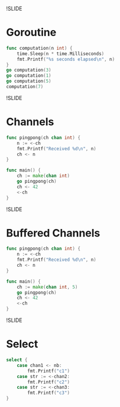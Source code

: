 !SLIDE
# Goroutine #

```go
func computation(n int) {
    time.Sleep(n * time.Milliseconds)
    fmt.Printf("%s seconds elapsed\n", n)
}
go computation(3)
go computation(1)
go computation(5)
computation(7)
```

!SLIDE
# Channels #

```go
func pingpong(ch chan int) {
    n := <-ch
    fmt.Printf("Received %d\n", n)
    ch <- n
}

func main() {
    ch := make(chan int)
    go pingpong(ch)
    ch <- 42
    <-ch
}
```

!SLIDE
# Buffered Channels #

```go
func pingpong(ch chan int) {
    n := <-ch
    fmt.Printf("Received %d\n", n)
    ch <- n
}

func main() {
    ch := make(chan int, 5)
    go pingpong(ch)
    ch <- 42
    <-ch
}
```

!SLIDE
# Select #

```go
select {
    case chan1 <- nb:
        fmt.Printf("c1")
    case str := <-chan2:
        fmt.Printf("c2")
    case str := <-chan3:
        fmt.Printf("c3")
}
```

